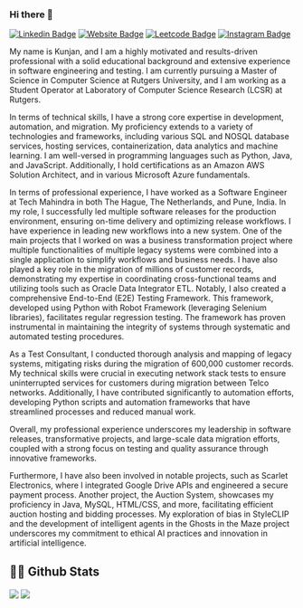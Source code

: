 ### Hi there 👋

[![Linkedin Badge](https://img.shields.io/badge/-LinkedIn-0e76a8?style=flat-square&logo=Linkedin&logoColor=white)](https://www.linkedin.com/in/kunjan-vaghela/)
[![Website Badge](https://img.shields.io/badge/Website-3b5998?style=flat-square&logo=google-chrome&logoColor=white)](https://kunjanvaghela.github.io/portfolio/)
[![Leetcode Badge](https://img.shields.io/badge/leetcode-black?style=flat-square&logo=leetcode&logoColor=B1361E)](https://leetcode.com/kunjanvaghela/https://twitter.com/edorado93)
[![Instagram Badge](https://img.shields.io/badge/-Instagram-e4405f?style=flat-square&logo=Instagram&logoColor=white)](https://www.instagram.com/kunjanvaghela/)

My name is Kunjan, and I am a highly motivated and results-driven professional with a solid educational background and extensive experience in software engineering and testing. I am currently pursuing a Master of Science in Computer Science at Rutgers University, and I am working as a Student Operator at Laboratory of Computer Science Research (LCSR) at Rutgers.

In terms of technical skills, I have a strong core expertise in development, automation, and migration. My proficiency extends to a variety of technologies and frameworks, including various SQL and NOSQL database services, hosting services, containerization, data analytics and machine learning. I am well-versed in programming languages such as Python, Java, and JavaScript. Additionally, I hold certifications as an Amazon AWS Solution Architect, and in various Microsoft Azure fundamentals.

In terms of professional experience, I have worked as a Software Engineer at Tech Mahindra in both The Hague, The Netherlands, and Pune, India. In my role, I successfully led multiple software releases for the production environment, ensuring on-time delivery and optimizing release workflows. I have experience in leading new workflows into a new system. One of the main projects that I worked on was a business transformation project where multiple functionalities of multiple legacy systems were combined into a single application to simplify workflows and business needs. I have also played a key role in the migration of millions of customer records, demonstrating my expertise in coordinating cross-functional teams and utilizing tools such as Oracle Data Integrator ETL. Notably, I also created a comprehensive End-to-End (E2E) Testing Framework. This framework, developed using Python with Robot Framework (leveraging Selenium libraries), facilitates regular regression testing. The framework has proven instrumental in maintaining the integrity of systems through systematic and automated testing procedures.

As a Test Consultant, I conducted thorough analysis and mapping of legacy systems, mitigating risks during the migration of 600,000 customer records. My technical skills were crucial in executing network stack tests to ensure uninterrupted services for customers during migration between Telco networks. Additionally, I have contributed significantly to automation efforts, developing Python scripts and automation frameworks that have streamlined processes and reduced manual work.

Overall, my professional experience underscores my leadership in software releases, transformative projects, and large-scale data migration efforts, coupled with a strong focus on testing and quality assurance through innovative frameworks.

Furthermore, I have also been involved in notable projects, such as Scarlet Electronics, where I integrated Google Drive APIs and engineered a secure payment process. Another project, the Auction System, showcases my proficiency in Java, MySQL, HTML/CSS, and more, facilitating efficient auction hosting and bidding processes. My exploration of bias in StyleCLIP and the development of intelligent agents in the Ghosts in the Maze project underscores my commitment to ethical AI practices and innovation in artificial intelligence.

<!--
**kunjanvaghela/kunjanvaghela** is a ✨ _special_ ✨ repository because its `README.md` (this file) appears on your GitHub profile.

Here are some ideas to get you started:

- 🔭 I’m currently working on ...
- 🌱 I’m currently learning ...
- 👯 I’m looking to collaborate on ...
- 🤔 I’m looking for help with ...
- 💬 Ask me about ...
- 📫 How to reach me: ...
- 😄 Pronouns: ...
- ⚡ Fun fact: ...
-->

## 👨‍💻 Github Stats

<img align="center" src="https://github-readme-stats.vercel.app/api?username=kunjanvaghela&show_icons=true&theme=dracula" />

<img align="center" src="https://github-readme-stats.vercel.app/api/top-langs/?username=kunjanvaghela&layout=compact" />
